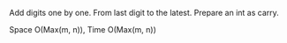 
Add digits one by one. From last digit to the latest. Prepare an int as carry.

Space O(Max(m, n)), Time O(Max(m, n))

